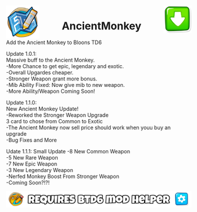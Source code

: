 <a href="https://github.com/lasgauti/AncientMonkey/releases/latest/download/AncientMonkey.dll">
    <img align="left" alt="Icon" height="90" src="Icon.png">
    <img align="right" alt="Download" height="75" src="https://raw.githubusercontent.com/gurrenm3/BTD-Mod-Helper/master/BloonsTD6%20Mod%20Helper/Resources/DownloadBtn.png">
</a>

<h1 align="center">AncientMonkey</h1>

Add the Ancient Monkey to Bloons TD6

Update 1.0.1:                                              
Massive buff to the Ancient Monkey.                                               
-More Chance to get epic, legendary and exotic.                                       
-Overall Upgardes cheaper.                                              
-Stronger Weapon grant more bonus.                                  
-Mib Ability Fixed: Now give mib to new weapon.                            
-More Ability/Weapon Coming Soon!     

Update 1.1.0:                                                  
New Ancient Monkey Update!                                  
-Reworked the Stronger Weapon Upgrade                                 
3 card to chose from Common to Exotic                                 
-The Ancient Monkey now sell price should work when youu buy an upgrade                                 
-Bug Fixes and More   

Udate 1.1.1:
Small Update
-8 New Common Weapon                                 
-5 New Rare Weapon                                 
-7 New Epic Weapon                                 
-3 New Legendary Weapon                                 
-Nerfed Monkey Boost From Stronger Weapon                                 
-Coming Soon?!?!                                 

[![Requires BTD6 Mod Helper](https://raw.githubusercontent.com/gurrenm3/BTD-Mod-Helper/master/banner.png)](https://github.com/gurrenm3/BTD-Mod-Helper#readme)
